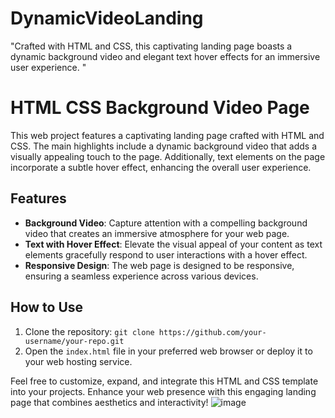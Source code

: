 # DynamicVideoLanding
"Crafted with HTML and CSS, this captivating landing page boasts a dynamic background video and elegant text hover effects for an immersive user experience. "
# HTML CSS Background Video Page

This web project features a captivating landing page crafted with HTML and CSS. The main highlights include a dynamic background video that adds a visually appealing touch to the page. Additionally, text elements on the page incorporate a subtle hover effect, enhancing the overall user experience.

## Features
- **Background Video**: Capture attention with a compelling background video that creates an immersive atmosphere for your web page.
- **Text with Hover Effect**: Elevate the visual appeal of your content as text elements gracefully respond to user interactions with a hover effect.
- **Responsive Design**: The web page is designed to be responsive, ensuring a seamless experience across various devices.

## How to Use
1. Clone the repository: `git clone https://github.com/your-username/your-repo.git`
2. Open the `index.html` file in your preferred web browser or deploy it to your web hosting service.

Feel free to customize, expand, and integrate this HTML and CSS template into your projects. Enhance your web presence with this engaging landing page that combines aesthetics and interactivity!
![image](https://github.com/Vijayashanmuga/DynamicVideoLanding/assets/113011990/aa72310f-4e93-42e0-ae77-1526343d1bff)
